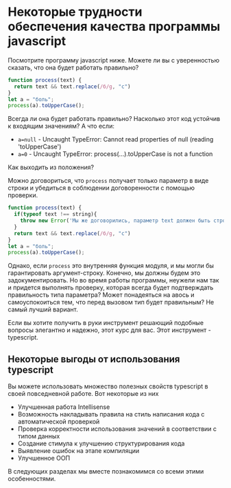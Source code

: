 # Некоторые трудности обеспечения качества программы javascript

Посмотрите программу javascript ниже. Можете ли вы с уверенностью сказать, что она будет работать правильно?

```javascript
function process(text) {
  return text && text.replace(/б/g, "с")
}
let a = "боль";
process(a).toUpperCase();

```

Всегда ли она будет работать правильно? Насколько этот код устойчив к входящим значениям? А что если:

* `a=null` - Uncaught TypeError: Cannot read properties of null (reading 'toUpperCase')
* `a=0` - Uncaught TypeError: process(...).toUpperCase is not a function

Как выходить из положения?

Можно договориться, что `process` получает только параметр в виде строки и убедиться в соблюдении договоренности с помощью проверки.

```javascript
function process(text) {
  if(typeof text !== string){
    throw new Error('Мы же договорились, параметр text должен быть строкой'):
  }
  return text && text.replace(/б/g, "с")
}
let a = "боль";
process(a).toUpperCase();

```

Однако, если `process` это внутренняя функция модуля, и мы могли бы гарантировать аргумент-строку. Конечно, мы должны будем это задокументировать. Но во время работы программы, неужели нам так и придется выполнять проверку, которая всегда будет подтверждать правильность типа параметра? Может понадеяться на авось и самоуспокоиться тем, что перед вызовом тип будет правильным? Не самый лучший вариант.

Если вы хотите получить в руки инструмент решающий подобные вопросы элегантно и надежно, этот курс для вас. Этот инструмент - typescript. 

## Некоторые выгоды от использования typescript

Вы можете использовать множество полезных свойств typescript в своей повседневной работе. Вот некоторые из них

* Улучшенная работа Intellisense
* Возможность накладывать правила на стиль написания кода с автоматической проверкой
* Проверка корректности использования значений в соответствии с типом данных
* Создание стимула к улучшению структурирования кода
* Выявление ошибок на этапе компиляции
* Улучшенное ООП

В следующих разделах мы вместе познакомимся со всеми этими особенностями.
